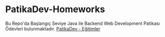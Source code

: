 # **PatikaDev-Homeworks**
Bu Repo'da Başlangıç Seviye Java ile Backend Web Development Patikası Ödevleri bulunmaktadır.
[PatikaDev - Eğitimler](https://app.patika.dev/paths)
